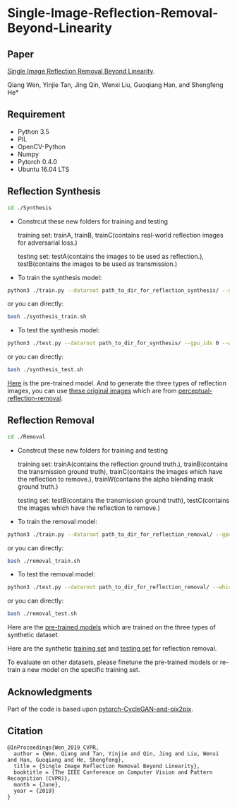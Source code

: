 # Single-Image-Reflection-Removal-Beyond-Linearity
## Paper
[Single Image Reflection Removal Beyond Linearity](http://openaccess.thecvf.com/content_CVPR_2019/papers/Wen_Single_Image_Reflection_Removal_Beyond_Linearity_CVPR_2019_paper.pdf).

Qiang Wen, Yinjie Tan, Jing Qin, Wenxi Liu, Guoqiang Han, and Shengfeng He*
## Requirement
- Python 3.5
- PIL
- OpenCV-Python
- Numpy
- Pytorch 0.4.0
- Ubuntu 16.04 LTS
## Reflection Synthesis
``` bash
cd ./Synthesis
```
* Constrcut these new folders for training and testing

  training set: trainA, trainB, trainC(contains real-world reflection images for adversarial loss.)
  
  testing set: testA(contains the images to be used as reflection.), testB(contains the images to be used as transmission.)
* To train the synthesis model:
``` bash
python3 ./train.py --dataroot path_to_dir_for_reflection_synthesis/ --gpu_ids 0 --save_epoch_freq 1 --batchSize 10
```
or you can directly:
``` bash 
bash ./synthesis_train.sh
```
* To test the synthesis model:
``` bash
python3 ./test.py --dataroot path_to_dir_for_synthesis/ --gpu_ids 0 --which_epoch 130 --how_many 1
```
or you can directly:
``` bash 
bash ./synthesis_test.sh
```
[Here](https://drive.google.com/file/d/1il1jvCK2fb8g9NDA66bbazP5TwTbjdGU/view?usp=sharing) is the pre-trained model. And to generate the three types of reflection images, you can use [these original images](https://drive.google.com/file/d/1DNKj4YM4OjE_brXayf0hmqYQb3M6OqK7/view?usp=sharing) which are from [perceptual-reflection-removal](https://github.com/ceciliavision/perceptual-reflection-removal).
## Reflection Removal
``` bash
cd ./Removal
```
* Constrcut these new folders for training and testing

  training set: trainA(contains the reflection ground truth.), trainB(contains the transmission ground truth), trainC(contains the images which have the reflection to remove.), trainW(contains the alpha blending mask ground truth.)
  
  testing set: testB(contains the transmission ground truth), testC(contains the images which have the reflection to remove.)
* To train the removal model:
``` bash
python3 ./train.py --dataroot path_to_dir_for_reflection_removal/ --gpu_ids 0 --save_epoch_freq 1 --batchSize 5 --which_type focused
```
or you can directly:
``` bash 
bash ./removal_train.sh
```
* To test the removal model:
``` bash
python3 ./test.py --dataroot path_to_dir_for_reflection_removal/ --which_type focused --which_epoch 130 --how_many 1
```
or you can directly:
``` bash 
bash ./removal_test.sh
```
Here are the [pre-trained models](https://drive.google.com/file/d/1WbfcVGTu91yZP26o8DKCrdQhyXpHt6Fo/view?usp=sharing) which are trained on the three types of synthetic dataset.

Here are the synthetic [training set](https://drive.google.com/drive/folders/1cPoeIrRU0qxA8cvkL7x2pOIJb7KLF9aM?usp=sharing) and [testing set](https://drive.google.com/file/d/1JBXAdAXgFreTq3zmP6NvuEp2CqK3o8ng/view?usp=sharing) for reflection removal.

To evaluate on other datasets, please finetune the pre-trained models or re-train a new model on the specific training set.
## Acknowledgments
Part of the code is based upon [pytorch-CycleGAN-and-pix2pix](https://github.com/junyanz/pytorch-CycleGAN-and-pix2pix).
## Citation
```
@InProceedings{Wen_2019_CVPR,
  author = {Wen, Qiang and Tan, Yinjie and Qin, Jing and Liu, Wenxi and Han, Guoqiang and He, Shengfeng},
  title = {Single Image Reflection Removal Beyond Linearity},
  booktitle = {The IEEE Conference on Computer Vision and Pattern Recognition (CVPR)},
  month = {June},
  year = {2019}
}
```
